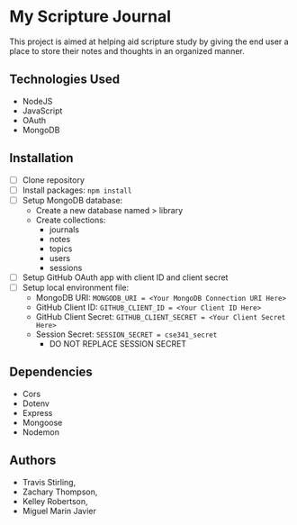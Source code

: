# My Scripture Journal
This project is aimed at helping aid scripture study by giving the end user a place to store their notes and thoughts in an organized manner.

## Technologies Used
- NodeJS
- JavaScript
- OAuth
- MongoDB

## Installation
- [ ] Clone repository
- [ ] Install packages: `npm install`
- [ ] Setup MongoDB database:
    - Create a new database named > library
    - Create collections:
        - journals
        - notes
        - topics
        - users
        - sessions
- [ ] Setup GitHub OAuth app with client ID and client secret
- [ ] Setup local environment file: 
    - MongoDB URI: `MONGODB_URI = <Your MongoDB Connection URI Here>`
    - GitHub Client ID: `GITHUB_CLIENT_ID = <Your Client ID Here>`
    - GitHub Client Secret: `GITHUB_CLIENT_SECRET = <Your Client Secret Here>`
    - Session Secret: `SESSION_SECRET = cse341_secret`
        - DO NOT REPLACE SESSION SECRET

## Dependencies
- Cors
- Dotenv
- Express
- Mongoose
- Nodemon

## Authors
- Travis Stirling, 
- Zachary Thompson, 
- Kelley Robertson,
- Miguel Marin Javier

